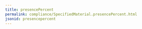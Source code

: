 ```yaml
---
title: presencePercent
permalink: compliance/SpecifiedMaterial.presencePercent.html
jsonid: presencepercent
---
```

